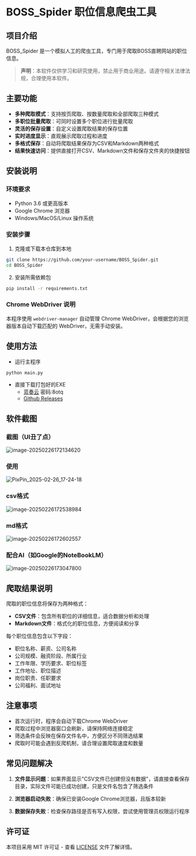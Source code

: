 # BOSS_Spider 职位信息爬虫工具

## 项目介绍

BOSS_Spider 是一个模拟人工的爬虫工具，专门用于爬取BOSS直聘网站的职位信息。

> **声明**：本软件仅供学习和研究使用，禁止用于商业用途。请遵守相关法律法规，合理使用本软件。



## 主要功能

- **多种爬取模式**：支持按页爬取、按数量爬取和全部爬取三种模式
- **多职位批量爬取**：可同时设置多个职位进行批量爬取
- **灵活的保存设置**：自定义设置爬取结果的保存位置
- **实时进度显示**：直观展示爬取过程和进度
- **多格式保存**：自动将爬取结果保存为CSV和Markdown两种格式
- **结果快速访问**：提供直接打开CSV、Markdown文件和保存文件夹的快捷按钮



## 安装说明

### 环境要求

- Python 3.6 或更高版本
- Google Chrome 浏览器
- Windows/MacOS/Linux 操作系统

### 安装步骤

1. 克隆或下载本仓库到本地

```bash
git clone https://github.com/your-username/BOSS_Spider.git
cd BOSS_Spider
```

2. 安装所需依赖包

```bash
pip install -r requirements.txt
```

### Chrome WebDriver 说明

本程序使用 `webdriver-manager` 自动管理 Chrome WebDriver，会根据您的浏览器版本自动下载匹配的 WebDriver，无需手动安装。



## 使用方法

+ 运行主程序

```bash
python main.py
```

- 直接下载打包好的EXE
  - [蓝奏云](https://wwzk.lanzouo.com/ii4Eo2ovuvaj) 密码:8otq
  - [Github Releases](https://github.com/HanHai-Space/BOSS_Spider/releases/download/BOSS_Spider/BOSS_Spider.exe)



## 软件截图

### 截图（UI丑了点）

![image-20250226172134620](./img/image-20250226172134620.png)

### 使用

![PixPin_2025-02-26_17-24-18](./img/PixPin_2025-02-26_17-24-18.gif)

### csv格式

![image-20250226172538984](./img/image-20250226172538984.png)

### md格式

![image-20250226172602557](./img/image-20250226172602557.png)



### 配合AI（如Google的NoteBookLM）

![image-20250226173047800](./img/image-20250226173047800.png)



## 爬取结果说明

爬取的职位信息将保存为两种格式：

- **CSV文件**：包含所有职位的详细信息，适合数据分析和处理
- **Markdown文件**：格式化的职位信息，方便阅读和分享

每个职位信息包含以下字段：

- 职位名称、薪资、公司名称
- 公司规模、融资阶段、所属行业
- 工作年限、学历要求、职位标签
- 工作地址、职位描述
- 岗位职责、任职要求
- 公司福利、面试地址



## 注意事项

- 首次运行时，程序会自动下载Chrome WebDriver
- 爬取过程中浏览器窗口会刷新，请保持网络连接稳定
- 筛选条件会反映在保存文件名中，方便区分不同筛选结果
- 爬取时可能会遇到反爬机制，请合理设置爬取速度和数量



## 常见问题解决

1. **文件显示问题**：如果界面显示"CSV文件已创建但没有数据"，请直接查看保存目录，实际文件可能已成功创建，只是文件名包含了筛选条件

2. **浏览器启动失败**：确保已安装Google Chrome浏览器，且版本较新

3. **数据保存失败**：检查保存路径是否有写入权限，尝试使用管理员权限运行程序



## 许可证

本项目采用 MIT 许可证 - 查看 [LICENSE](LICENSE) 文件了解详情。
